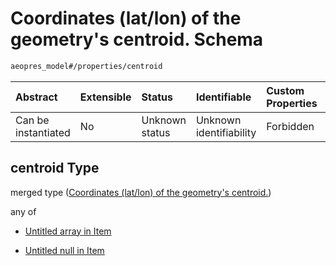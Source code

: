 # Coordinates (lat/lon) of the geometry's centroid. Schema

```txt
aeopres_model#/properties/centroid
```



| Abstract            | Extensible | Status         | Identifiable            | Custom Properties | Additional Properties | Access Restrictions | Defined In                                                                |
| :------------------ | :--------- | :------------- | :---------------------- | :---------------- | :-------------------- | :------------------ | :------------------------------------------------------------------------ |
| Can be instantiated | No         | Unknown status | Unknown identifiability | Forbidden         | Allowed               | none                | [model.schema.json\*](../../out/model.schema.json "open original schema") |

## centroid Type

merged type ([Coordinates (lat/lon) of the geometry's centroid.](model-properties-coordinates-latlon-of-the-geometrys-centroid.md))

any of

*   [Untitled array in Item](model-properties-coordinates-latlon-of-the-geometrys-centroid-anyof-0.md "check type definition")

*   [Untitled null in Item](model-properties-coordinates-latlon-of-the-geometrys-centroid-anyof-1.md "check type definition")
